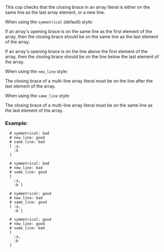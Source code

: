 This cop checks that the closing brace in an array literal is either
on the same line as the last array element, or a new line.

When using the `symmetrical` (default) style:

If an array's opening brace is on the same line as the first element
of the array, then the closing brace should be on the same line as
the last element of the array.

If an array's opening brace is on the line above the first element
of the array, then the closing brace should be on the line below
the last element of the array.

When using the `new_line` style:

The closing brace of a multi-line array literal must be on the line
after the last element of the array.

When using the `same_line` style:

The closing brace of a multi-line array literal must be on the same
line as the last element of the array.

### Example:

      # symmetrical: bad
      # new_line: good
      # same_line: bad
      [ :a,
        :b
      ]

      # symmetrical: bad
      # new_line: bad
      # same_line: good
      [
        :a,
        :b ]

      # symmetrical: good
      # new_line: bad
      # same_line: good
      [ :a,
        :b ]

      # symmetrical: good
      # new_line: good
      # same_line: bad
      [
        :a,
        :b
      ]